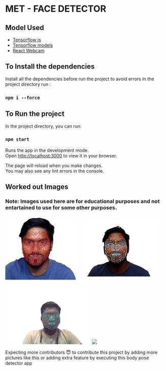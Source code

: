 # MET - FACE DETECTOR

## Model Used

- [Tensorflow js](https://www.tensorflow.org/js)
- [Tensorflow models](https://www.tensorflow.org/js/models)
- [React Webcam](https://www.npmjs.com/package/react-webcam)

## To Install the dependencies

Install all the dependencies before run the project to avoid errors
In the project directory run :

### `npm i --force`

## To Run the project

In the project directory, you can run:

### `npm start`

Runs the app in the development mode.\
Open [http://localhost:3000](http://localhost:3000) to view it in your browser.

The page will reload when you make changes.\
You may also see any lint errors in the console.

## Worked out Images

### **Note:** Images used here are for educational purposes and not entartained to use for some other purposes.

<img height=200px src='https://github.com/MettaSurendhar/Met-Face/blob/main/public/img-1' /> 
<img height=200px src='https://github.com/MettaSurendhar/Met-Face/blob/main/public/img-2' />
<img height=200px src='https://github.com/MettaSurendhar/Met-Face/blob/main/public/img-3.png' />
<img height=200px src='https://vimaleshct.github.io/Met-Face/blob/main/public/img-4'/>

Expecting more contributors 😇 to contribute this project by adding more pictures like this or adding extra feature by executing this body pose detector app
